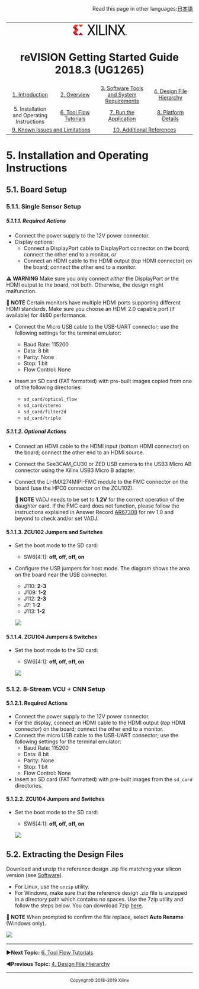 ﻿<p align="right">
            Read this page in other languages:<a href="../docs-jp/Docs/operating-instructions.md">日本語</a>    <table style="width:100%"><table style="width:100%">
  <tr>

<th width="100%" colspan="6"><img src="https://github.com/Xilinx/Image-Collateral/blob/main/xilinx-logo.png?raw=true" width="30%"/><h1>reVISION Getting Started Guide 2018.3 (UG1265)</h1>
</th>

  </tr>
  <tr>
    <td width="17%" align="center"><a href="../README.md">1. Introduction</a></td>
    <td width="16%" align="center"><a href="overview.md">2. Overview</a></td>
    <td width="17%" align="center"><a href="software-tools-system-requirements.md">3. Software Tools and System Requirements</a></td>
    <td width="17%" align="center"><a href="design-file-hierarchy.md">4. Design File Hierarchy</a></td>
</tr>
<tr>
    <td width="17%" align="center">5. Installation and Operating Instructions</td>
    <td width="16%" align="center"><a href="tool-flow-tutorials.md">6. Tool Flow Tutorials</a></td>
    <td width="17%" align="center"><a href="run-application.md">7. Run the Application</a></td>
    <td width="17%" align="center"><a href="platform-details.md">8. Platform Details</a></td>    
  </tr>
<tr>
    <td width="17%" align="center" colspan="2"><a href="known-issues-limitations.md">9. Known Issues and Limitations</a></td>
    <td width="16%" align="center" colspan="2"><a href="additional-references.md">10. Additional References</a></td>
</tr>
</table>

# 5. Installation and Operating Instructions

## 5.1. Board Setup
### 5.1.1. Single Sensor Setup

##### 5.1.1.1. Required Actions
* Connect the power supply to the 12V power connector.
* Display options:
  * Connect a DisplayPort cable to DisplayPort connector on the board; connect the other end to a monitor, _or_
  * Connect an HDMI cable to the HDMI output (*top* HDMI connector) on the board; connect the other end to a monitor.

**:warning: WARNING** Make sure you only connect _either_ the DisplayPort _or_ the HDMI output to the board, not both. Otherwise, the design might malfunction.

**:pushpin: NOTE** Certain monitors have multiple HDMI ports supporting different HDMI standards. Make sure you choose an HDMI 2.0 capable port (if available) for 4k60 performance.

* Connect the Micro USB cable to the USB-UART connector; use the following settings for the terminal emulator:
  * Baud Rate: 115200
  * Data: 8 bit
  * Parity: None
  * Stop: 1 bit
  * Flow Control: None

* Insert an SD card (FAT formatted) with pre-built images copied from one of the following directories:
  * `sd_card/optical_flow`
  * `sd_card/stereo`
  * `sd_card/filter2d`
  * `sd_card/triple`

##### 5.1.1.2. Optional Actions
* Connect an HDMI cable to the HDMI input (_bottom_ HDMI connector) on the board; connect the other end to an HDMI source.
* Connect the See3CAM_CU30 or ZED USB camera to the USB3 Micro AB connector using the Xilinx USB3 Micro B adapter.
* Connect the LI-IMX274MIPI-FMC module to the FMC connector on the board (use the HPC0 connector on the ZCU102).

  **:pushpin: NOTE** VADJ needs to be set to **1.2V** for the correct operation of the daughter card. If the FMC card does not function, please follow the instructions explained in Answer Record [AR67308](https://www.xilinx.com/support/answers/67308.html) for rev 1.0 and beyond to check and/or set VADJ.

#### 5.1.1.3. ZCU102 Jumpers and Switches
* Set the boot mode to the SD card:
  * SW6[4:1]: **off, off, off, on**
* Configure the USB jumpers for host mode. The diagram shows the area on the board near the USB connector.
  * J110: **2-3**
  * J109: **1-2**
  * J112: **2-3**
  * J7: **1-2**
  * J113: **1-2**

  ![](images/zcu102_rv_board_setup_2017.4.jpg)

#### 5.1.1.4. ZCU104 Jumpers & Switches
* Set the boot mode to the SD card:
  * SW6[4:1]: **off, off, off, on**

  ![](images/zcu104_board_setup_2017.4.jpg)

### 5.1.2. 8-Stream VCU + CNN Setup

#### 5.1.2.1. Required Actions
* Connect the power supply to the 12V power connector.
* For the display, connect an HDMI cable to the HDMI output (_top_ HDMI connector) on the board; connect the other end to a monitor.
* Connect the micro USB cable to the USB-UART connector; use the following settings for the terminal emulator:
  * Baud Rate: 115200
  * Data: 8 bit
  * Parity: None
  * Stop: 1 bit
  * Flow Control: None
* Insert an SD card (FAT formatted) with pre-built images from the `sd_card` directories.

#### 5.1.2.2. ZCU104 Jumpers and Switches
* Set the boot mode to the SD card:
  * SW6[4:1]: **off, off, off, on**

  ![](images/vcu_8stream_cnn.jpg)

## 5.2. Extracting the Design Files

Download and unzip the reference design .zip file matching your silicon version (see [Software](software-tools-system-requirements.md#32-software)).
* For Linux, use the `unzip` utility.
* For Windows, make sure that the reference design .zip file is unzipped in a directory path which contains no spaces. Use the 7zip utility and follow the steps below. You can download 7zip [here](http://www.7-zip.org/).


**:pushpin: NOTE** When prompted to confirm the file replace, select **Auto Rename** (Windows only).

  ![](images/7zip-1.jpg)
<hr/>

:arrow_forward:**Next Topic:**  [6. Tool Flow Tutorials](tool-flow-tutorials.md)

:arrow_backward:**Previous Topic:**  [4. Design File Hierarchy](design-file-hierarchy.md)
<hr/>
<p align="center"><sup>Copyright&copy; 2018–2019 Xilinx</sup></p>

